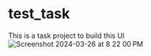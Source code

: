 # test_task

This is a task project to build this UI 
![Screenshot 2024-03-26 at 8 22 00 PM](https://github.com/EMIkram/test_task_remote/assets/54985306/69df58a7-4e12-443c-9154-38f3000e9a96)
